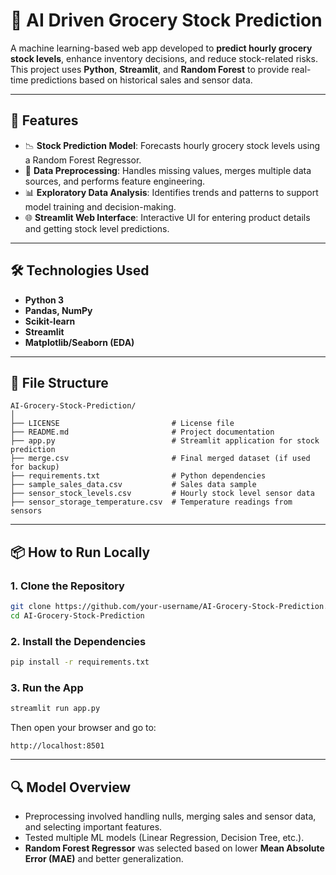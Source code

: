 # 🛒 AI Driven Grocery Stock Prediction

A machine learning-based web app developed to **predict hourly grocery stock levels**, enhance inventory decisions, and reduce stock-related risks. This project uses **Python**, **Streamlit**, and **Random Forest** to provide real-time predictions based on historical sales and sensor data.

---

## 🚀 Features

- 📉 **Stock Prediction Model**: Forecasts hourly grocery stock levels using a Random Forest Regressor.
- 🧼 **Data Preprocessing**: Handles missing values, merges multiple data sources, and performs feature engineering.
- 📊 **Exploratory Data Analysis**: Identifies trends and patterns to support model training and decision-making.
- 🌐 **Streamlit Web Interface**: Interactive UI for entering product details and getting stock level predictions.

---

## 🛠️ Technologies Used

- **Python 3**
- **Pandas, NumPy**
- **Scikit-learn**
- **Streamlit**
- **Matplotlib/Seaborn (EDA)**

---

## 📁 File Structure

```
AI-Grocery-Stock-Prediction/
│
├── LICENSE                         # License file
├── README.md                       # Project documentation
├── app.py                          # Streamlit application for stock prediction
├── merge.csv                       # Final merged dataset (if used for backup)
├── requirements.txt                # Python dependencies
├── sample_sales_data.csv           # Sales data sample
├── sensor_stock_levels.csv         # Hourly stock level sensor data
├── sensor_storage_temperature.csv  # Temperature readings from sensors
```

---

## 📦 How to Run Locally

### 1. Clone the Repository
```bash
git clone https://github.com/your-username/AI-Grocery-Stock-Prediction.git
cd AI-Grocery-Stock-Prediction
```

### 2. Install the Dependencies
```bash
pip install -r requirements.txt
```

### 3. Run the App
```bash
streamlit run app.py
```

Then open your browser and go to:
```
http://localhost:8501
```

---

## 🔍 Model Overview

- Preprocessing involved handling nulls, merging sales and sensor data, and selecting important features.
- Tested multiple ML models (Linear Regression, Decision Tree, etc.).
- **Random Forest Regressor** was selected based on lower **Mean Absolute Error (MAE)** and better generalization.

